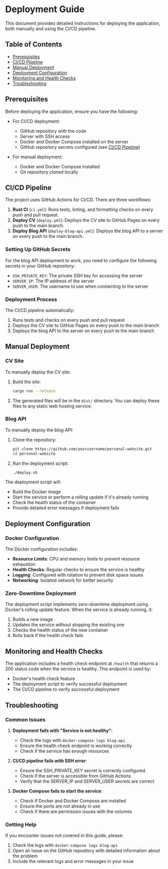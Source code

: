 # Deployment Guide

This document provides detailed instructions for deploying the application, both manually and using the CI/CD pipeline.

## Table of Contents

- [Prerequisites](#prerequisites)
- [CI/CD Pipeline](#cicd-pipeline)
- [Manual Deployment](#manual-deployment)
- [Deployment Configuration](#deployment-configuration)
- [Monitoring and Health Checks](#monitoring-and-health-checks)
- [Troubleshooting](#troubleshooting)

## Prerequisites

Before deploying the application, ensure you have the following:

- For CI/CD deployment:
  - GitHub repository with the code
  - Server with SSH access
  - Docker and Docker Compose installed on the server
  - GitHub repository secrets configured (see [CI/CD Pipeline](#cicd-pipeline))

- For manual deployment:
  - Docker and Docker Compose installed
  - Git repository cloned locally

## CI/CD Pipeline

The project uses GitHub Actions for CI/CD. There are three workflows:

1. **Rust CI** (`ci.yml`): Runs tests, linting, and formatting checks on every push and pull request.
2. **Deploy CV** (`deploy.yml`): Deploys the CV site to GitHub Pages on every push to the main branch.
3. **Deploy Blog API** (`deploy-blog-api.yml`): Deploys the blog API to a server on every push to the main branch.

### Setting Up GitHub Secrets

For the blog API deployment to work, you need to configure the following secrets in your GitHub repository:

- `SSH_PRIVATE_KEY`: The private SSH key for accessing the server
- `SERVER_IP`: The IP address of the server
- `SERVER_USER`: The username to use when connecting to the server

### Deployment Process

The CI/CD pipeline automatically:

1. Runs tests and checks on every push and pull request
2. Deploys the CV site to GitHub Pages on every push to the main branch
3. Deploys the blog API to the server on every push to the main branch

## Manual Deployment

### CV Site

To manually deploy the CV site:

1. Build the site:
   ```bash
   cargo run --release
   ```

2. The generated files will be in the `dist/` directory. You can deploy these files to any static web hosting service.

### Blog API

To manually deploy the blog API:

1. Clone the repository:
   ```bash
   git clone https://github.com/yourusername/personal-website.git
   cd personal-website
   ```

2. Run the deployment script:
   ```bash
   ./deploy.sh
   ```

The deployment script will:
- Build the Docker image
- Start the service or perform a rolling update if it's already running
- Check the health status of the container
- Provide detailed error messages if deployment fails

## Deployment Configuration

### Docker Configuration

The Docker configuration includes:

- **Resource Limits**: CPU and memory limits to prevent resource exhaustion
- **Health Checks**: Regular checks to ensure the service is healthy
- **Logging**: Configured with rotation to prevent disk space issues
- **Networking**: Isolated network for better security

### Zero-Downtime Deployment

The deployment script implements zero-downtime deployment using Docker's rolling update feature. When the service is already running, it:

1. Builds a new image
2. Updates the service without stopping the existing one
3. Checks the health status of the new container
4. Rolls back if the health check fails

## Monitoring and Health Checks

The application includes a health check endpoint at `/health` that returns a 200 status code when the service is healthy. This endpoint is used by:

- Docker's health check feature
- The deployment script to verify successful deployment
- The CI/CD pipeline to verify successful deployment

## Troubleshooting

### Common Issues

1. **Deployment fails with "Service is not healthy"**:
   - Check the logs with `docker-compose logs blog-api`
   - Ensure the health check endpoint is working correctly
   - Check if the service has enough resources

2. **CI/CD pipeline fails with SSH error**:
   - Ensure the SSH_PRIVATE_KEY secret is correctly configured
   - Check if the server is accessible from GitHub Actions
   - Verify that the SERVER_IP and SERVER_USER secrets are correct

3. **Docker Compose fails to start the service**:
   - Check if Docker and Docker Compose are installed
   - Ensure the ports are not already in use
   - Check if there are permission issues with the volumes

### Getting Help

If you encounter issues not covered in this guide, please:

1. Check the logs with `docker-compose logs blog-api`
2. Open an issue on the GitHub repository with detailed information about the problem
3. Include the relevant logs and error messages in your issue